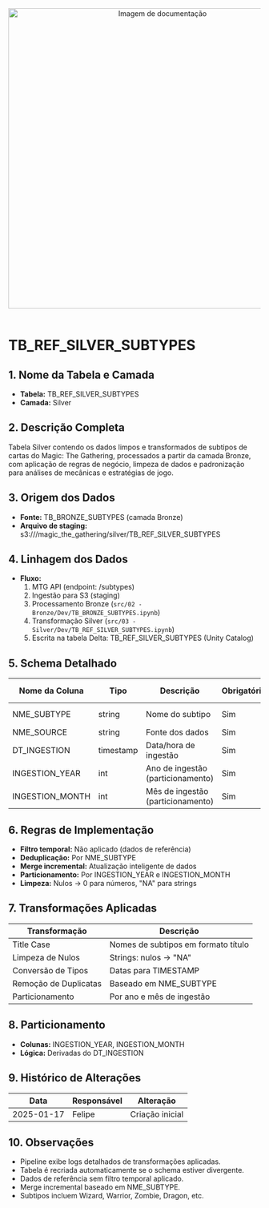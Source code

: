 <div align="center">
<!-- Imagem ilustrativa da tabela (adicione o link abaixo) -->
<img src="https://i.postimg.cc/jjvN23QK/remote-image.png" alt="Imagem de documentação" width="600"/>
</div>
<br>

# TB_REF_SILVER_SUBTYPES

## 1. Nome da Tabela e Camada
- **Tabela:** TB_REF_SILVER_SUBTYPES
- **Camada:** Silver

## 2. Descrição Completa
Tabela Silver contendo os dados limpos e transformados de subtipos de cartas do Magic: The Gathering, processados a partir da camada Bronze, com aplicação de regras de negócio, limpeza de dados e padronização para análises de mecânicas e estratégias de jogo.

## 3. Origem dos Dados
- **Fonte:** TB_BRONZE_SUBTYPES (camada Bronze)
- **Arquivo de staging:** s3://<bucket>/magic_the_gathering/silver/TB_REF_SILVER_SUBTYPES

## 4. Linhagem dos Dados
- **Fluxo:**  
  1. MTG API (endpoint: /subtypes)  
  2. Ingestão para S3 (staging)  
  3. Processamento Bronze (`src/02 - Bronze/Dev/TB_BRONZE_SUBTYPES.ipynb`)  
  4. Transformação Silver (`src/03 - Silver/Dev/TB_REF_SILVER_SUBTYPES.ipynb`)  
  5. Escrita na tabela Delta: TB_REF_SILVER_SUBTYPES (Unity Catalog)

## 5. Schema Detalhado
| Nome da Coluna   | Tipo    | Descrição                        | Obrigatória | Chave | Regra de Preenchimento         |
|------------------|---------|----------------------------------|-------------|-------|-------------------------------|
| NME_SUBTYPE      | string  | Nome do subtipo                  | Sim         | Sim   | Title case, sem acentos        |
| NME_SOURCE       | string  | Fonte dos dados                  | Sim         | Não   |               |
| DT_INGESTION     | timestamp | Data/hora de ingestão           | Sim         | Não   |                               |
| INGESTION_YEAR   | int     | Ano de ingestão (particionamento) | Sim      | Não   | Derivado de DT_INGESTION      |
| INGESTION_MONTH  | int     | Mês de ingestão (particionamento) | Sim      | Não   | Derivado de DT_INGESTION      |

## 6. Regras de Implementação
- **Filtro temporal:** Não aplicado (dados de referência)
- **Deduplicação:** Por NME_SUBTYPE
- **Merge incremental:** Atualização inteligente de dados
- **Particionamento:** Por INGESTION_YEAR e INGESTION_MONTH
- **Limpeza:** Nulos → 0 para números, "NA" para strings

## 7. Transformações Aplicadas
| Transformação | Descrição |
|---------------|-----------|
| Title Case | Nomes de subtipos em formato título |
| Limpeza de Nulos | Strings: nulos → "NA" |
| Conversão de Tipos | Datas para TIMESTAMP |
| Remoção de Duplicatas | Baseado em NME_SUBTYPE |
| Particionamento | Por ano e mês de ingestão |

## 8. Particionamento
- **Colunas:** INGESTION_YEAR, INGESTION_MONTH
- **Lógica:** Derivadas do DT_INGESTION

## 9. Histórico de Alterações
| Data       | Responsável | Alteração                |
|------------|-------------|--------------------------|
| 2025-01-17 | Felipe      | Criação inicial          |

## 10. Observações
- Pipeline exibe logs detalhados de transformações aplicadas.
- Tabela é recriada automaticamente se o schema estiver divergente.
- Dados de referência sem filtro temporal aplicado.
- Merge incremental baseado em NME_SUBTYPE.
- Subtipos incluem Wizard, Warrior, Zombie, Dragon, etc. 